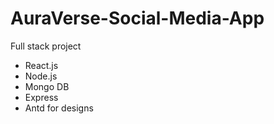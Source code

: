 # AuraVerse-Social-Media-App

Full stack project
  - React.js
  - Node.js
  - Mongo DB
  - Express
  - Antd for designs  
